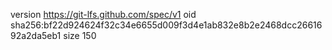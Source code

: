 version https://git-lfs.github.com/spec/v1
oid sha256:bf22d924624f32c34e6655d009f3d4e1ab832e8b2e2468dcc2661692a2da5eb1
size 150
